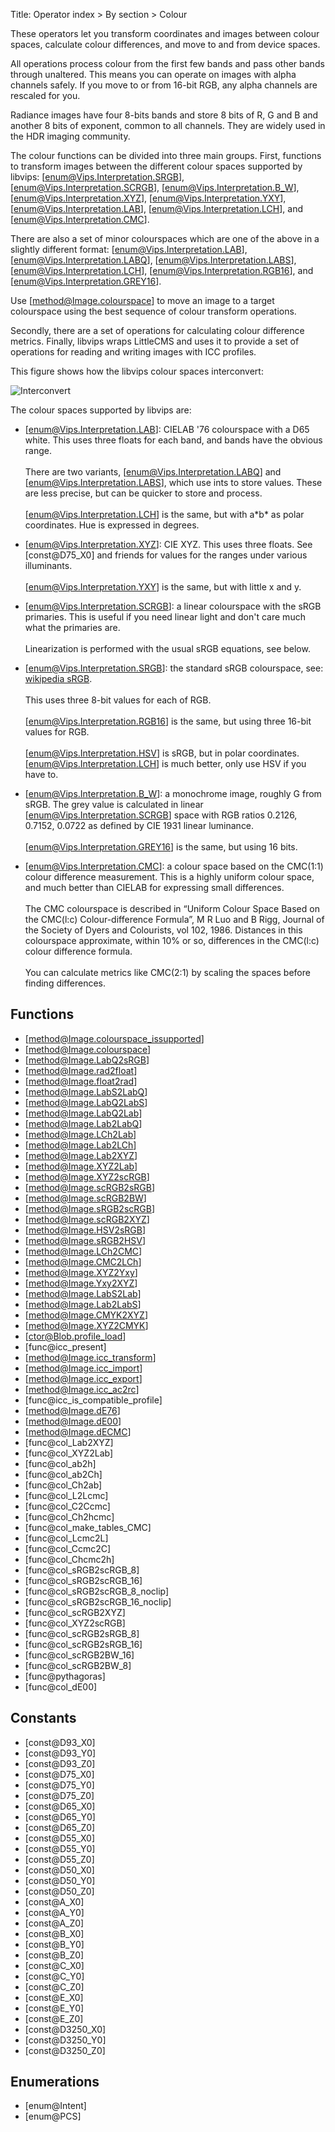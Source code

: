 Title: Operator index > By section > Colour

<!-- libvips/colour -->

These operators let you transform coordinates and images between colour
spaces, calculate colour differences, and move to and from device spaces.

All operations process colour from the first few bands and pass other bands
through unaltered. This means you can operate on images with alpha channels
safely. If you move to or from 16-bit RGB, any alpha channels are rescaled
for you.

Radiance images have four 8-bits bands and store 8 bits of R, G and B and
another 8 bits of exponent, common to all channels. They are widely used in
the HDR imaging community.

The colour functions can be divided into three main groups. First,
functions to transform images between the different colour spaces supported
by libvips:
[enum@Vips.Interpretation.SRGB], [enum@Vips.Interpretation.SCRGB],
[enum@Vips.Interpretation.B_W], [enum@Vips.Interpretation.XYZ],
[enum@Vips.Interpretation.YXY], [enum@Vips.Interpretation.LAB],
[enum@Vips.Interpretation.LCH], and [enum@Vips.Interpretation.CMC].

There are also a set of minor colourspaces which are one of the above in a
slightly different format:
[enum@Vips.Interpretation.LAB], [enum@Vips.Interpretation.LABQ],
[enum@Vips.Interpretation.LABS], [enum@Vips.Interpretation.LCH],
[enum@Vips.Interpretation.RGB16], and [enum@Vips.Interpretation.GREY16].

Use [method@Image.colourspace] to move an image to a target colourspace
using the best sequence of colour transform operations.

Secondly, there are a set of operations for calculating colour difference
metrics. Finally, libvips wraps LittleCMS and uses it to provide a set of
operations for reading and writing images with ICC profiles.

This figure shows how the libvips colour spaces interconvert:

![Interconvert](interconvert.png)

The colour spaces supported by libvips are:

- [enum@Vips.Interpretation.LAB]: CIELAB '76 colourspace with a D65 white.
  This uses three floats for each band, and bands have the obvious range.<br /><br />
  There are two variants, [enum@Vips.Interpretation.LABQ] and
  [enum@Vips.Interpretation.LABS], which use ints to store values. These are
  less precise, but can be quicker to store and process.<br /><br />
  [enum@Vips.Interpretation.LCH] is the same, but with a\*b\* as polar
  coordinates. Hue is expressed in degrees.

- [enum@Vips.Interpretation.XYZ]: CIE XYZ. This uses three floats.
  See [const@D75_X0] and friends for values for the ranges under various
  illuminants.<br /><br />
  [enum@Vips.Interpretation.YXY] is the same, but with little x and y.

- [enum@Vips.Interpretation.SCRGB]: a linear colourspace with the sRGB
  primaries. This is useful if you need linear light and don't care
  much what the primaries are.<br /><br />
  Linearization is performed with the usual sRGB equations, see below.

- [enum@Vips.Interpretation.SRGB]: the standard sRGB colourspace, see:
  [wikipedia sRGB](http://en.wikipedia.org/wiki/SRGB).<br /><br />
  This uses three 8-bit values for each of RGB.<br /><br />
  [enum@Vips.Interpretation.RGB16] is the same, but using three 16-bit values
  for RGB.<br /><br />
  [enum@Vips.Interpretation.HSV] is sRGB, but in polar coordinates.
  [enum@Vips.Interpretation.LCH] is much better, only use HSV if you have to.

- [enum@Vips.Interpretation.B_W]: a monochrome image, roughly G from sRGB.
  The grey value is calculated in linear [enum@Vips.Interpretation.SCRGB]
  space with RGB ratios 0.2126, 0.7152, 0.0722 as defined by CIE 1931 linear
  luminance.<br /><br />
  [enum@Vips.Interpretation.GREY16] is the same, but using 16 bits.

- [enum@Vips.Interpretation.CMC]: a colour space based on the CMC(1:1)
  colour difference measurement. This is a highly uniform colour space,
  and much better than CIELAB for expressing small differences.<br /><br />
  The CMC colourspace is described in “Uniform Colour Space Based on the
  CMC(l:c) Colour-difference Formula”, M R Luo and B Rigg, Journal of the
  Society of Dyers and Colourists, vol 102, 1986. Distances in this
  colourspace approximate, within 10% or so, differences in the CMC(l:c)
  colour difference formula.<br /><br />
  You can calculate metrics like CMC(2:1) by scaling the spaces before
  finding differences.

## Functions

* [method@Image.colourspace_issupported]
* [method@Image.colourspace]
* [method@Image.LabQ2sRGB]
* [method@Image.rad2float]
* [method@Image.float2rad]
* [method@Image.LabS2LabQ]
* [method@Image.LabQ2LabS]
* [method@Image.LabQ2Lab]
* [method@Image.Lab2LabQ]
* [method@Image.LCh2Lab]
* [method@Image.Lab2LCh]
* [method@Image.Lab2XYZ]
* [method@Image.XYZ2Lab]
* [method@Image.XYZ2scRGB]
* [method@Image.scRGB2sRGB]
* [method@Image.scRGB2BW]
* [method@Image.sRGB2scRGB]
* [method@Image.scRGB2XYZ]
* [method@Image.HSV2sRGB]
* [method@Image.sRGB2HSV]
* [method@Image.LCh2CMC]
* [method@Image.CMC2LCh]
* [method@Image.XYZ2Yxy]
* [method@Image.Yxy2XYZ]
* [method@Image.LabS2Lab]
* [method@Image.Lab2LabS]
* [method@Image.CMYK2XYZ]
* [method@Image.XYZ2CMYK]
* [ctor@Blob.profile_load]
* [func@icc_present]
* [method@Image.icc_transform]
* [method@Image.icc_import]
* [method@Image.icc_export]
* [method@Image.icc_ac2rc]
* [func@icc_is_compatible_profile]
* [method@Image.dE76]
* [method@Image.dE00]
* [method@Image.dECMC]
* [func@col_Lab2XYZ]
* [func@col_XYZ2Lab]
* [func@col_ab2h]
* [func@col_ab2Ch]
* [func@col_Ch2ab]
* [func@col_L2Lcmc]
* [func@col_C2Ccmc]
* [func@col_Ch2hcmc]
* [func@col_make_tables_CMC]
* [func@col_Lcmc2L]
* [func@col_Ccmc2C]
* [func@col_Chcmc2h]
* [func@col_sRGB2scRGB_8]
* [func@col_sRGB2scRGB_16]
* [func@col_sRGB2scRGB_8_noclip]
* [func@col_sRGB2scRGB_16_noclip]
* [func@col_scRGB2XYZ]
* [func@col_XYZ2scRGB]
* [func@col_scRGB2sRGB_8]
* [func@col_scRGB2sRGB_16]
* [func@col_scRGB2BW_16]
* [func@col_scRGB2BW_8]
* [func@pythagoras]
* [func@col_dE00]

## Constants

* [const@D93_X0]
* [const@D93_Y0]
* [const@D93_Z0]
* [const@D75_X0]
* [const@D75_Y0]
* [const@D75_Z0]
* [const@D65_X0]
* [const@D65_Y0]
* [const@D65_Z0]
* [const@D55_X0]
* [const@D55_Y0]
* [const@D55_Z0]
* [const@D50_X0]
* [const@D50_Y0]
* [const@D50_Z0]
* [const@A_X0]
* [const@A_Y0]
* [const@A_Z0]
* [const@B_X0]
* [const@B_Y0]
* [const@B_Z0]
* [const@C_X0]
* [const@C_Y0]
* [const@C_Z0]
* [const@E_X0]
* [const@E_Y0]
* [const@E_Z0]
* [const@D3250_X0]
* [const@D3250_Y0]
* [const@D3250_Z0]

## Enumerations

* [enum@Intent]
* [enum@PCS]
